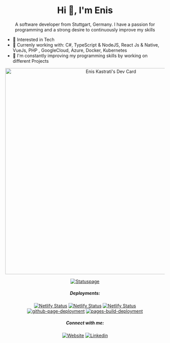  <div align="center">

<h1 align="center">Hi 👋, I'm Enis</h1>

A software developer from Stuttgart, Germany. I have a passion for programming and a strong desire to continuously improve my skills
</div>

- 🌱 Interested in Tech
- 👀 Currenly working with: C#, TypeScript & NodeJS, React Js & Native, VueJs, PHP , GoogleCloud, Azure, Docker, Kubernetes
- 🔭 I'm constantly improving my programming skills by working on different Projects

<!-- <img align="center" width="400px"
 src="https://github-readme-stats.vercel.app/api/top-langs?username=eniskastrati&count_private=true&show_icons=true&include_all_commits=true&theme=transparent"
 alt="My Github Stats" 
 />
 -->
<div align="center">
<a href="https://app.daily.dev/enis"><img src="https://api.daily.dev/devcards/v2/1oAPWzajw.png?r=ldk&type=wide" width="652" alt="Enis Kastrati's Dev Card"/></a>

[![Statuspage](https://img.shields.io/badge/EKdev-Statuspage-43B02A?style=for-the-badge&logo=statuspal&logoColor=white)](https://ekdev.betteruptime.com)

##### Deployments:
[![Netlify Status](https://api.netlify.com/api/v1/badges/5fa55721-e04e-4360-8423-21acd8bc493a/deploy-status)](https://drehmomentapp.netlify.app)
[![Netlify Status](https://api.netlify.com/api/v1/badges/43173b33-aad7-4911-aaa2-ffdb4ec318d6/deploy-status)](https://eniskastrati.de)
[![Netlify Status](https://api.netlify.com/api/v1/badges/76a57641-b73f-4e14-bfad-05f2af8b0164/deploy-status)](https://app.netlify.com/sites/eniskastratiold/deploys)
[![github-page-deployment](https://github.com/eniskastrati/blackjack/actions/workflows/pages/pages-build-deployment/badge.svg)](https://eniskastrati.github.io/blackjack/)
[![pages-build-deployment](https://github.com/eniskastrati/rockpaperscissors/actions/workflows/pages/pages-build-deployment/badge.svg)](https://eniskastrati.github.io/rockpaperscissors/)

##### Connect with me:
[![Website](https://img.shields.io/badge/Website-092540?style=for-the-badge&logo=similarweb&logoColor=white)](https://www.eniskastrati.de/)
[![Linkedin](https://img.shields.io/badge/Linkedin-0A66C2?style=for-the-badge&logo=linkedin&logoColor=white)](https://www.linkedin.com/in/eniskastrati/)

</div>

